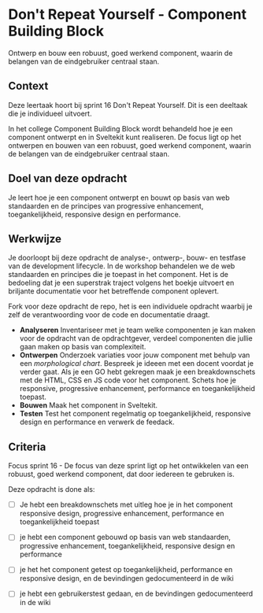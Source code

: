 
# Don't Repeat Yourself - Component Building Block

Ontwerp en bouw een robuust, goed werkend component, waarin de belangen van de eindgebruiker centraal staan.


## Context

Deze leertaak hoort bij sprint 16 Don't Repeat Yourself. Dit is een deeltaak die je individueel uitvoert.

In het college Component Building Block wordt behandeld hoe je een component ontwerpt en in Sveltekit kunt realiseren. De focus ligt op het ontwerpen en bouwen van een robuust, goed werkend component, waarin de belangen van de eindgebruiker centraal staan.

## Doel van deze opdracht

Je leert hoe je een component ontwerpt en bouwt op basis van web standaarden en de principes van progressive enhancement, toegankelijkheid, responsive design en performance.

## Werkwijze

Je doorloopt bij deze opdracht de analyse-, ontwerp-, bouw- en testfase van de development lifecycle. In de workshop behandelen we de web standaarden en principes die je toepast in het component. Het is de bedoeling dat je een superstrak traject volgens het boekje uitvoert en briljante documentatie voor het betreffende component oplevert.

Fork voor deze opdracht de repo, het is een individuele opdracht waarbij je zelf de verantwoording voor de code en documentatie draagt. 

- **Analyseren** Inventariseer met je team welke componenten je kan maken voor de opdracht van de opdrachtgever, verdeel componenten die jullie gaan maken op basis van complexiteit.
- **Ontwerpen** Onderzoek variaties voor jouw component met behulp van een _morphological chart_. Bespreek je ideeen met een docent voordat je verder gaat. Als je een GO hebt gekregen  maak je een breakdownschets met de HTML, CSS en JS code voor het component. Schets hoe je responsive, progressive enhancement, performance en toegankelijkheid toepast.
- **Bouwen** Maak het component in Sveltekit.
- **Testen** Test het component regelmatig op toegankelijkheid, responsive design en performance en verwerk de feedack. 

## Criteria

Focus sprint 16 - De focus van deze sprint ligt op het ontwikkelen van een robuust, goed werkend component, dat door iedereen te gebruken is.

Deze opdracht is done als:

- [ ] Je hebt een breakdownschets met uitleg hoe je in  het component responsive design, progressive enhancement, performance en toegankelijkheid toepast 
- [ ] je hebt een component gebouwd op basis van web standaarden, progressive enhancement, toegankelijkheid, responsive design en performance
- [ ] je het het component getest op toegankelijkheid, performance en responsive design, en de bevindingen gedocumenteerd in de wiki
- [ ] je hebt een gebruikerstest gedaan, en de bevindingen gedocumenteerd in de wiki

